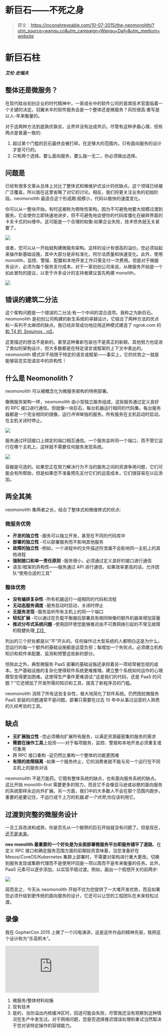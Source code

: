 # 新巨石——不死之身

> 原文：<https://inconshreveable.com/10-07-2015/the-neomonolith/?utm_source=wanqu.co&utm_campaign=Wanqu+Daily&utm_medium=website>

# 新巨石柱

##### 艾伦·史瑞夫

## 整体还是微服务？

在现代硅谷初创企业的时代精神中，一家成长中的软件公司的首席技术官面临着一个关键的决定。羽翼未丰的软件服务会是一个整体还是微服务？风险很高:重写是以人-年来衡量的。

对于这两种方法到底孰优孰劣，业界并没有达成共识。尽管有这种矛盾心理，但有两点是普遍一致的:

1.  超过某个门槛的巨石最终会被打碎。在足够大的范围内，只有面向服务的设计才是可行的。
2.  只有两个选择。要么面向服务，要么独一无二，你必须做出选择。

## 问题是

已经有很多文章从总体上对比了整体式和微维护式设计的优缺点。这个领域已经被广泛覆盖，所以我在这里省略了对它的讨论。相反，我们将更关注业务的初始阶段。neomonolith 最适合这个形成期:规模小，代码以极快的速度变化。

你可以从一整块开始。有时这被称为牺牲性架构，因为不可避免地要大规模过渡到服务。它会使你立即快速地进步，但不可避免地会使你的代码库僵化在破碎界面的卡夫卡式的纠缠中。这可能是一个合理的权衡:如果企业失败，技术债务就无关紧要了。

![](img/0d5fba78b22729dca5eaca49d65e3857.png)

或者，您可以从一开始就构建微服务架构。这样的设计有很高的溢价。您必须站起来操作新基础设施，其中大部分是非标准化，阿尔法质量和快速变化。此外，使用 monolith，监控、警报、配置和本地开发工作只需支付一次费用。但是对于微服务设计，必须为每个服务支付成本。对于一家初创公司来说，从微服务开始是一个如此冒险的提议，以至于许多设计的支持者建议首先构建 monolith。

![](img/d3f5241a347700fce77285264f156cef.png)

## 错误的建筑二分法

这个架构问题是一个错误的二分法:有一个中间的混合选项。我称之为新巨石。neomonolith 是初创公司构建的新生系统的卓越设计。它结合了两种方法的优点和一系列不太麻烦的缺点。我已经非常成功地应用这种模式建造了 ngrok.com 的[和 T4 的【equinox . io】](https://ngrok.com)。

这里描述的想法不是新的。甚至这种重新包装也不是真正的新颖。其他努力也促进了类似的架构设计，但大多数都是在特定语言或框架的上下文中表达的。neomonolith 模式并不局限于特定的语言或框架——事实上，它的优势之一就是能够容忍实现语言中的异构性！

## 什么是 Neomonolith？

neomonolith 可以被概念化为微服务架构的特例部署。

像微服务架构一样，neomonolith 由小型独立服务组成，这些服务通过定义良好的 RPC 接口进行通信。但就像一块巨石，每台机器运行相同的代码集。每台服务器都是一个完全相同的镜像，运行*所有*单独的服务。所有服务在主机启动时启动，在主机关闭时停止。

![](img/63ce294ab729c3b26d8b38608fd72204.png)

服务通过环回接口上绑定的端口相互通信。一个服务监听同一个端口，而不管它运行在哪个主机上，这样就不需要任何服务发现系统。

![](img/4a2ce7ea9cd3bfeba53d778b3ca304e2.png)

容器是可选的。如果您正在努力解决行为不当的服务之间的资源争用问题，它们可能会有所帮助，但是如果您不准备预先支付它们的运营成本，它们很容易在以后添加。

## 两全其美

neomonolith 集两者之长，结合了整体式和微维修式的优点:

### 微服务优势

*   **开发的独立性** -服务可以独立开发，甚至在不同的代码库中
*   **部署的独立性** -可以部署服务而不影响其他服务
*   **故障的独立性** -例如，一个进程中的文件描述符泄漏不会影响同一主机上的其他进程
*   **强制接口和单一责任原则** -服务很小，必须通过定义良好的接口进行通信
*   语言/框架的异构性——服务通过 API 进行通信，如果效率更高的话，允许团队“使用合适的工具”

### 整体优势

*   **没有编排复杂性** -所有机器运行一组相同的代码和流程
*   **无动态服务调度** -服务启动时启动，关闭时停止
*   **无服务发现** -服务监听所有主机上的同一个端口
*   **轻松扩展** -可以通过在负载平衡器后部署具有相同映像的额外机器来增加容量
*   **推迟分布式系统问题** -使用回环使您能够推迟由不可靠网络引起的不常见故障的稳健处理[【3】](#3)

列出的三个好处都是以“不”开头的。任何操作过大型系统的人都明白这是为什么。您运行的每一个额外的基础设施都是运营负担；每增加一个失败点。必须建立机构知识和软件来配置、监测和预警这些新的部分。

但除此之外，典型微服务 PaaS 部署的基础设施还承担着另一项经常被忽视的成本。生产基础设施的复杂化使得软件系统更难推理。建立整个系统如何运作的心理模型变得更加困难。这使得生产事件更难调试:“这是我们的代码，还是 PaaS 的问题？”它还增加了开发所需的知识和工具，提高了新程序员的门槛。

neomonolith 消除了所有这些复杂性，极大地简化了软件系统。仍然困扰微服务 PaaS 安装的问题通常不是问题。部署只需要在过去 10 年中从事过运营的人熟悉的久经考验的工具。

## 缺点

*   **无扩展独立性** -您必须横向扩展所有服务，以满足资源最密集的服务的需求
*   **需要在操作工具**上投资——对于每项服务，监控、警报和本地开发必须重复或可重用
*   跨 RPC 接口重构 -这仍然比重构一个整体的功能更困难
*   **有限的故障隔离** -如果一个服务终止，它的消费者就不能与另一个运行在不同主机上的服务对话

neomonolith 不是万能药。它既有整体系统的缺点，也有面向服务系统的缺点。这比开始 monolith-first 需要更多的努力，而且它不会像亚马逊或谷歌的面向服务的系统那样永远向外扩展。另一方面，我们中的大多数人不会在那个范围内跑步。重要的是要记住，不运行成千上万的机器*是一个优势*,你应该利用它。

## 过渡到完整的微服务设计

一旦工具改进和成熟，你是否先从一个献祭的巨石开始就没有问题了。但是现在，[还不是未来](http://blog.circleci.com/it-really-is-the-future/)。

**neo monolith 最重要的一个好处是为全面部署微服务平台即服务铺平了道路**。在定义 RPC 接口和确定服务范围方面的前期投资意味着，当您准备好在 Mesos/CoreOS/Kubernetes 集群上部署时，不需要对架构进行重大更改。切换到服务发现或集群代理而不是使用环回是一项以周而不是年来衡量的任务。此外，PaaS 元素可以逐步添加，以实现平稳过渡。例如，画出一个假想开关的前两步:

![](img/cab9f3bda7596bac7de20f8c86819e04.png)

简而言之，今天从 neomonolith 开始不仅为您提供了一大堆开发优势，而且如果您必须升级到更传统的面向服务的设计，它还可以让您的工程团队在未来轻松过渡。

## 录像

我在 GopherCon 2015 上做了一个闪电演讲，这是这件作品的精神先驱，我把这个设计称为“乐高积木”。

<iframe src="https://www.youtube.com/embed/3Mvk3XkKiak?list=PL2ntRZ1ySWBeHqlHM8DmvS8axgbrpvF9b" frameborder="0" allowfullscreen="true">VIDEO</iframe>

1.  微服务/整体材料权衡
2.  现有技术
3.  是的，当你溢出内核缓冲区时，回送可能会失败，尽管我还没有观察到这种情况在生产中发生过。对于网络问题，您是否选择推迟错误处理和重试当然取决于您对该特定操作的容错能力。